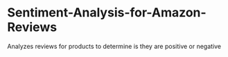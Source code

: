 # Sentiment-Analysis-for-Amazon-Reviews
Analyzes reviews for products to determine is they are positive or negative
